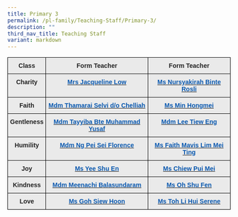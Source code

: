 ```yaml
---
title: Primary 3
permalink: /pl-family/Teaching-Staff/Primary-3/
description: ""
third_nav_title: Teaching Staff
variant: markdown
---
```

<style type="text/css">
.tg  {border-collapse:collapse;border-spacing:0;}
.tg td{border-color:black;border-style:solid;border-width:1px;font-family:Arial, sans-serif;font-size:14px;
  overflow:hidden;padding:10px 5px;word-break:normal;}
.tg th{border-color:black;border-style:solid;border-width:1px;font-family:Arial, sans-serif;font-size:14px;
  font-weight:normal;overflow:hidden;padding:10px 5px;word-break:normal;}
.tg .tg-n4qt{background-color:#EAEAEA;color:#222;font-weight:bold;text-align:center;vertical-align:top}
.tg .tg-ii8k{background-color:#EAEAEA;color:#222;text-align:center;vertical-align:top}
.tg .tg-a7kh{background-color:#EAEAEA;color:#0857AE;font-weight:bold;text-align:center;vertical-align:top}
</style>
<table class="tg">
<thead>
  <tr>
    <th class="tg-n4qt">Class</th>
    <th class="tg-n4qt">Form Teacher</th>
    <th class="tg-n4qt">Form Teacher</th>
  </tr>
</thead>
<tbody>
  <tr>
    <td class="tg-n4qt">Charity</td>
    <td class="tg-a7kh"><a href="mailto:liao_sze_yuen@moe.edu.sg"><span style="font-weight:600;text-decoration:none;color:#0857AE">Mrs Jacqueline Low</span></a></td>
    <td class="tg-a7kh"><a href="mailto:nursyakirah_rosli@moe.edu.sg"><span style="font-weight:600;text-decoration:none;color:#0857AE">Ms Nursyakirah Binte Rosli  </span></a></td>
  </tr>
  <tr>
    <td class="tg-n4qt">Faith</td>
    <td class="tg-a7kh"><a href="mailto:thamarai_selvi_chelliah@moe.edu.sg"><span style="font-weight:600;text-decoration:none;color:#0857AE"> Mdm Thamarai Selvi d/o Chelliah</span></a></td>
    <td class="tg-a7kh"><a href="mailto:min_hongmei@moe.edu.sg"><span style="font-weight:600;text-decoration:none;color:#0857AE"> Ms Min Hongmei</span></a></td>
  </tr>
  <tr>
    <td class="tg-n4qt">Gentleness</td>
    <td class="tg-a7kh"><a href="mailto:tayyiba_muhammad_yusaf@moe.edu.sg"><span style="font-weight:600;text-decoration:none;color:#0857AE"> Mdm Tayyiba Bte Muhammad Yusaf </span></a></td>
    <td class="tg-a7kh"><a href="mailto:lee_tiew_eng@moe.edu.sg"><span style="font-weight:600;text-decoration:none;color:#0857AE"> Mdm Lee Tiew Eng</span></a></td>
  </tr>
  <tr>
    <td class="tg-n4qt">Humility</td>
    <td class="tg-ii8k"> <a href="mailto:ng_pei_sei_florence@moe.edu.sg"><span style="font-weight:600;text-decoration:none;color:#0857AE"> Mdm Ng Pei Sei Florence<span style="font-weight:600;text-decoration:none;color:#0857AE"></span></span></a></td>
    <td class="tg-a7kh"><a href="mailto:faith_lim_mei_ting@moe.edu.sg"><span style="font-weight:600;text-decoration:none;color:#0857AE"> Ms Faith Mavis Lim Mei Ting </span></a></td>
  </tr>
  <tr>
    <td class="tg-n4qt">Joy</td>
    <td class="tg-a7kh"><a href="mailto:yee_shu_en@moe.edu.sg"><span style="font-weight:600;text-decoration:none;color:#0857AE">Ms Yee Shu En </span></a></td>
    <td class="tg-a7kh"><a href="mailto:chiew_pui_mei@moe.edu.sg"><span style="font-weight:600;text-decoration:none;color:#0857AE"></span><span style="font-weight:600;text-decoration:none;color:#0857AE">Ms Chiew Pui Mei</span></a></td>
  </tr>
  <tr>
    <td class="tg-n4qt">Kindness</td>
    <td class="tg-a7kh"><a href="mailto:meenachi_balasundaram@moe.edu.sg"><span style="font-weight:600;text-decoration:none;color:#0857AE">Mdm Meenachi Balasundaram</span></a></td>
    <td class="tg-a7kh"><a href="mailto:oh_shu_fen@moe.edu.sg"><span style="font-weight:600;text-decoration:none;color:#0857AE">Ms Oh Shu Fen</span></a></td>
  </tr>
  <tr>
    <td class="tg-n4qt">Love</td>
    <td class="tg-a7kh"><a href="mailto:goh_siew_hoon@moe.edu.sg"><span style="font-weight:600;text-decoration:none;color:#0857AE">Ms Goh Siew Hoon</span></a></td>
    <td class="tg-a7kh"><a href="mailto:toh_li_hui_serene@moe.edu.sg"><span style="font-weight:600;text-decoration:none;color:#0857AE">Ms Toh Li Hui Serene</span></a></td>
  </tr>
</tbody>
</table>